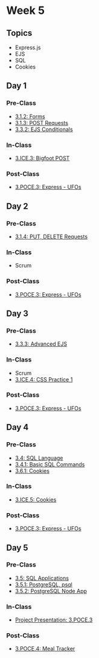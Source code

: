 # Week 5

## Topics

* Express.js
* EJS
* SQL
* Cookies

## Day 1

### Pre-Class

* [3.1.2: Forms](../../3-back-end-application/3.1-express-js/3.1.2-html-forms.md)
* [3.1.3: POST Requests](../../3-back-end-application/3.1-express-js/3.1.3-post-requests.md) 
* [3.3.2: EJS Conditionals](../../3-back-end-application/3.3-ejs/3.3.2-ejs-conditionals.md)

### In-Class

* [3.ICE.3: Bigfoot POST](../../3-back-end-application/3.ice-in-class-exercises/3.ice.3-bigfoot-post.md)

### Post-Class

* [3.POCE.3: Express - UFOs](../../3-back-end-application/3.poce-post-class-exercises/3.poce.3-express-ufos.md)

## Day 2

### Pre-Class

* [3.1.4: PUT, DELETE Requests](../../3-back-end-application/3.1-express-js/3.1.4-put-delete-requests.md)

### In-Class

* Scrum

### Post-Class

* [3.POCE.3: Express - UFOs](../../3-back-end-application/3.poce-post-class-exercises/3.poce.3-express-ufos.md)

## Day 3

### Pre-Class

* [3.3.3: Advanced EJS](../../3-back-end-application/3.3-ejs/3.3.3-advanced-ejs.md)

### In-Class

* Scrum
* [3.ICE.4: CSS Practice 1](../../3-back-end-application/3.ice-in-class-exercises/3.ice.4-css-practice-1.md)

### **Post-Class**

* [3.POCE.3: Express - UFOs](../../3-back-end-application/3.poce-post-class-exercises/3.poce.3-express-ufos.md)

## Day 4

### Pre-Class

* [3.4: SQL Language](../../3-back-end-application/3.4-sql-language/)
* [3.4.1: Basic SQL Commands](../../3-back-end-application/3.4-sql-language/3.4.1-basic-sql-commands.md)
* [3.6.1: Cookies](../../3-back-end-application/3.6-authentication/3.6.1-cookies.md)

### In-Class

* [3.ICE.5: Cookies](../../3-back-end-application/3.ice-in-class-exercises/3.ice.5-cookies.md)

### Post-Class

* [3.POCE.3: Express - UFOs](../../3-back-end-application/3.poce-post-class-exercises/3.poce.3-express-ufos.md)

## Day 5

### Pre-Class

* [3.5: SQL Applications](../../3-back-end-application/3.5-sql-applications/)
* [3.5.1: PostgreSQL, psql](../../3-back-end-application/3.5-sql-applications/3.5.1-postgresql-psql.md)
* [3.5.2: PostgreSQL Node App](../../3-back-end-application/3.5-sql-applications/3.5.2-postgresql-node-app.md)

### In-Class

* [Project Presentation: 3.POCE.3](../../course-logistics/course-methodology.md#project-presentations)

### Post-Class

*  [3.POCE.4: Meal Tracker](../../3-back-end-application/3.poce-post-class-exercises/3.poce.4-sql-meal-keeper.md)


